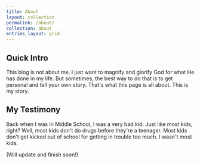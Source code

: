 ```yaml
---
title: About
layout: collection
permalink: /about/
collection: about
entries_layout: grid
---
```


## Quick Intro
This blog is not about me, I just want to magnify and glorify God for what He has done in my life. But sometimes, the best way to do that is to get personal and tell your own story. That's what this page is all about. This is my story. 

## My Testimony
Back when I was in Middle School, I was a very bad kid. Just like most kids, right? Well, most kids don't do drugs before they're a teenager. Most kids don't get kicked out of school for getting in trouble too much. I wasn't most kids. 

(Will update and finish soon!)
